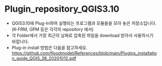 # Plugin_repository_QGIS3.10
* QGIS3.10에 Plug-In하여 실행되는 프로그램과 모듈들을 모아 놓은 저장소입니다.<br/>
    (K-FRM, GPM 등은 각각의 repository 에서) <br/>      
* 각 Folder에서 가장 최근의 날짜로 압축된 파일을 download 받아서 사용하시기 바랍니다. <br/>
* Plug-in install 방법은 다음을 참고하세요. https://github.com/floodmodel/References/blob/main/Plugins_installation_guide_QGIS_38_20201012.pdf 
